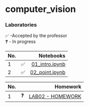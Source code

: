 # computer_vision

### Laboratories

✅ -Accepted by the professor <br>
❓ - In progress

| No. |     |                                                                                Notebooks |
|-----|-----|-----------------------------------------------------------------------------------------:|
| 1   | ✅   | [01_intro.ipynb](https://github.com/YgLK/computer_vision/blob/main/lab01/01_intro.ipynb) |
| 2   | ✅   | [02_point.ipynb](https://github.com/YgLK/computer_vision/blob/main/lab02/02_point.ipynb) |


| No. |     |                                                                                               Homework |
|-----|-----|-------------------------------------------------------------------------------------------------------:|
| 1   | ❓   | [LAB02 - HOMEWORK](https://github.com/YgLK/computer_vision/blob/main/lab02/homework/02_point_HW.ipynb) |
